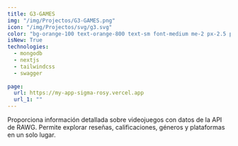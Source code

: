 ```yaml
---
title: G3-GAMES
img: "/img/Projectos/G3-GAMES.png"
icon: "/img/Projectos/svg/g3.svg"
color: "bg-orange-100 text-orange-800 text-sm font-medium me-2 px-2.5 py-0.5 rounded dark:bg-orange-900 dark:text-orange-300"
isNew: True
technologies:
  - mongodb
  - nextjs
  - tailwindcss
  - swagger
  
page:
  url: https://my-app-sigma-rosy.vercel.app
  url_1: ""
---
```


Proporciona información detallada sobre videojuegos con datos de la API de RAWG. Permite explorar reseñas, calificaciones, géneros y plataformas en un solo lugar.

